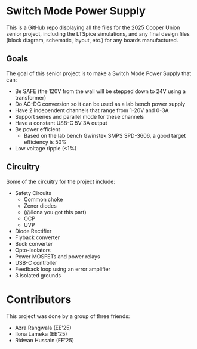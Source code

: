 # Switch Mode Power Supply

This is a GitHub repo displaying all the files for the 2025 Cooper Union senior project, including the LTSpice simulations, and any final design files (block diagram, schematic, layout, etc.) for any boards manufactured. 

## Goals
The goal of this senior project is to make a Switch Mode Power Supply that can:
- Be SAFE (the 120V from the wall will be stepped down to 24V using a transformer)
- Do AC-DC conversion so it can be used as a lab bench power supply
- Have 2 independent channels that range from 1-20V and 0-3A
- Support series and parallel mode for these channels
- Have a constant USB-C 5V 3A output
- Be power efficient
    - Based on the lab bench Gwinstek SMPS SPD-3606, a good target efficiency is 50%
- Low voltage ripple (<1%)

## Circuitry
Some of the circuitry for the project include:
- Safety Circuits
    - Common choke
    - Zener diodes
    - (@ilona you got this part)
    - OCP
    - UVP
- Diode Rectifier
- Flyback converter
- Buck converter
- Opto-Isolators
- Power MOSFETs and power relays
- USB-C controller
- Feedback loop using an error amplifier
- 3 isolated grounds

# Contributors
This project was done by a group of three friends:
- Azra Rangwala (EE'25)
- Ilona Lameka (EE'25)
- Ridwan Hussain (EE'25)
